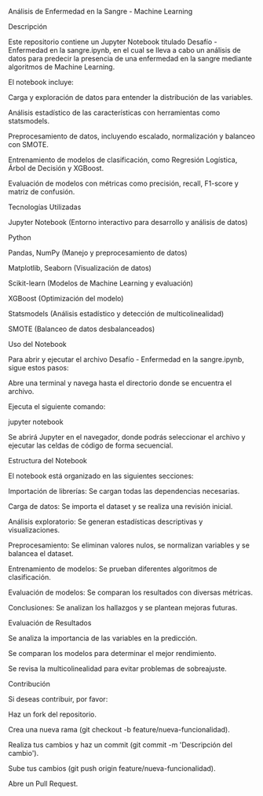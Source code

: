 Análisis de Enfermedad en la Sangre - Machine Learning

Descripción

Este repositorio contiene un Jupyter Notebook titulado Desafío - Enfermedad en la sangre.ipynb, en el cual se lleva a cabo un análisis de datos para predecir la presencia de una enfermedad en la sangre mediante algoritmos de Machine Learning.

El notebook incluye:

Carga y exploración de datos para entender la distribución de las variables.

Análisis estadístico de las características con herramientas como statsmodels.

Preprocesamiento de datos, incluyendo escalado, normalización y balanceo con SMOTE.

Entrenamiento de modelos de clasificación, como Regresión Logística, Árbol de Decisión y XGBoost.

Evaluación de modelos con métricas como precisión, recall, F1-score y matriz de confusión.

Tecnologías Utilizadas

Jupyter Notebook (Entorno interactivo para desarrollo y análisis de datos)

Python

Pandas, NumPy (Manejo y preprocesamiento de datos)

Matplotlib, Seaborn (Visualización de datos)

Scikit-learn (Modelos de Machine Learning y evaluación)

XGBoost (Optimización del modelo)

Statsmodels (Análisis estadístico y detección de multicolinealidad)

SMOTE (Balanceo de datos desbalanceados)

Uso del Notebook

Para abrir y ejecutar el archivo Desafío - Enfermedad en la sangre.ipynb, sigue estos pasos:

Abre una terminal y navega hasta el directorio donde se encuentra el archivo.

Ejecuta el siguiente comando:

jupyter notebook

Se abrirá Jupyter en el navegador, donde podrás seleccionar el archivo y ejecutar las celdas de código de forma secuencial.

Estructura del Notebook

El notebook está organizado en las siguientes secciones:

Importación de librerías: Se cargan todas las dependencias necesarias.

Carga de datos: Se importa el dataset y se realiza una revisión inicial.

Análisis exploratorio: Se generan estadísticas descriptivas y visualizaciones.

Preprocesamiento: Se eliminan valores nulos, se normalizan variables y se balancea el dataset.

Entrenamiento de modelos: Se prueban diferentes algoritmos de clasificación.

Evaluación de modelos: Se comparan los resultados con diversas métricas.

Conclusiones: Se analizan los hallazgos y se plantean mejoras futuras.

Evaluación de Resultados

Se analiza la importancia de las variables en la predicción.

Se comparan los modelos para determinar el mejor rendimiento.

Se revisa la multicolinealidad para evitar problemas de sobreajuste.

Contribución

Si deseas contribuir, por favor:

Haz un fork del repositorio.

Crea una nueva rama (git checkout -b feature/nueva-funcionalidad).

Realiza tus cambios y haz un commit (git commit -m 'Descripción del cambio').

Sube tus cambios (git push origin feature/nueva-funcionalidad).

Abre un Pull Request.
